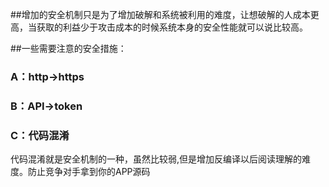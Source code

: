 ##增加的安全机制只是为了增加破解和系统被利用的难度，让想破解的人成本更高，当获取的利益少于攻击成本的时候系统本身的安全性能就可以说比较高。

##一些需要注意的安全措施：

### A：http->https

### B：API->token

### C：代码混淆
代码混淆就是安全机制的一种，虽然比较弱,但是增加反编译以后阅读理解的难度。防止竞争对手拿到你的APP源码

